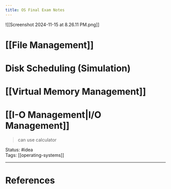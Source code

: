 ```yaml
---
title: OS Final Exam Notes
---
```

![[Screenshot 2024-11-15 at 8.26.11 PM.png]]
# [[File Management]]

# Disk Scheduling (Simulation)

# [[Virtual Memory Management]]

# [[I-O Management|I/O Management]]

> can use calculator

Status: #idea  
Tags:  [[operating-systems]]

---
# References